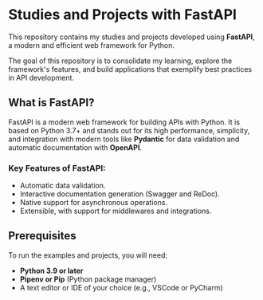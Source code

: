 # Studies and Projects with FastAPI  

This repository contains my studies and projects developed using **FastAPI**, a modern and efficient web framework for Python.  

The goal of this repository is to consolidate my learning, explore the framework's features, and build applications that exemplify best practices in API development.  

## What is FastAPI?  

FastAPI is a modern web framework for building APIs with Python. It is based on Python 3.7+ and stands out for its high performance, simplicity, and integration with modern tools like **Pydantic** for data validation and automatic documentation with **OpenAPI**.  

### Key Features of FastAPI:  
- Automatic data validation.  
- Interactive documentation generation (Swagger and ReDoc).  
- Native support for asynchronous operations.  
- Extensible, with support for middlewares and integrations.  

## Prerequisites  

To run the examples and projects, you will need:  
- **Python 3.9 or later**  
- **Pipenv or Pip** (Python package manager)  
- A text editor or IDE of your choice (e.g., VSCode or PyCharm)  

 
   
   